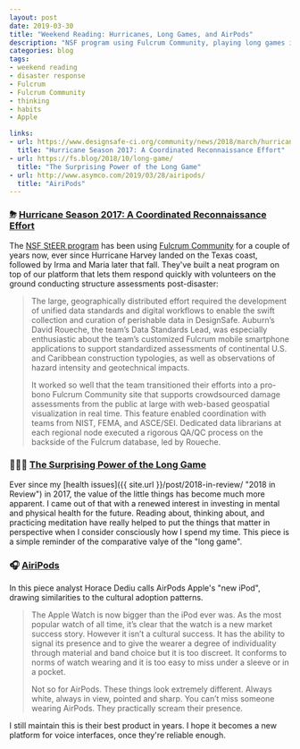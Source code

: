 ```yaml
---
layout: post
date: 2019-03-30
title: "Weekend Reading: Hurricanes, Long Games, and AirPods"
description: "NSF program using Fulcrum Community, playing long games instead of short ones, and how AirPods are like the iPod."
categories: blog
tags:
- weekend reading
- disaster response
- Fulcrum
- Fulcrum Community
- thinking
- habits
- Apple

links:
- url: https://www.designsafe-ci.org/community/news/2018/march/hurricane-season-2017-coordinated-reconnaissance-effort/
  title: "Hurricane Season 2017: A Coordinated Reconnaissance Effort"
- url: https://fs.blog/2018/10/long-game/
  title: "The Surprising Power of the Long Game"
- url: http://www.asymco.com/2019/03/28/airipods/
  title: "AiriPods"
---
```


### ⛈ [Hurricane Season 2017: A Coordinated Reconnaissance Effort](https://www.designsafe-ci.org/community/news/2018/march/hurricane-season-2017-coordinated-reconnaissance-effort/ "Hurricane Season 2017: A Coordinated Reconnaissance Effort")

The [NSF StEER program](https://web.fulcrumapp.com/communities/nsf-rapid/ "StEER Community") has been using [Fulcrum Community](https://fulcrumapp.com/community/ "Fulcrum Community") for a couple of years now, ever since Hurricane Harvey landed on the Texas coast, followed by Irma and Maria later that fall. They've built a neat program on top of our platform that lets them respond quickly with volunteers on the ground conducting structure assessments post-disaster:

> The large, geographically distributed effort required the development of unified data standards and digital workflows to enable the swift collection and curation of perishable data in DesignSafe. Auburn’s David Roueche, the team’s Data Standards Lead, was especially enthusiastic about the team’s customized Fulcrum mobile smartphone applications to support standardized assessments of continental U.S. and Caribbean construction typologies, as well as observations of hazard intensity and geotechnical impacts.
>
> It worked so well that the team transitioned their efforts into a pro-bono Fulcrum Community site that supports crowdsourced damage assessments from the public at large with web-based geospatial visualization in real time. This feature enabled coordination with teams from NIST, FEMA, and ASCE/SEI. Dedicated data librarians at each regional node executed a rigorous QA/QC process on the backside of the Fulcrum database, led by Roueche.

### 🧘🏻‍♂️ [The Surprising Power of the Long Game](https://fs.blog/2018/10/long-game/ "The Surprising Power of the Long Game")

Ever since my [health issues]({{ site.url }}/post/2018-in-review/ "2018 in Review") in 2017, the value of the little things has become much more apparent. I came out of that with a renewed interest in investing in mental and physical health for the future. Reading about, thinking about, and practicing meditation have really helped to put the things that matter in perspective when I consider consciously how I spend my time. This piece is a simple reminder of the comparative valye of the "long game".

### 🎧 [AiriPods](http://www.asymco.com/2019/03/28/airipods/ "AiriPods")

In this piece analyst Horace Dediu calls AirPods Apple's "new iPod", drawing similarities to the cultural adoption patterns.

> The Apple Watch is now bigger than the iPod ever was. As the most popular watch of all time, it’s clear that the watch is a new market success story. However it isn’t a cultural success. It has the ability to signal its presence and to give the wearer a degree of individuality through material and band choice but it is too discreet. It conforms to norms of watch wearing and it is too easy to miss under a sleeve or in a pocket.
>
> Not so for AirPods. These things look extremely different. Always white, always in view, pointed and sharp. You can’t miss someone wearing AirPods. They practically scream their presence.

I still maintain this is their best product in years. I hope it becomes a new platform for voice interfaces, once they're reliable enough.
